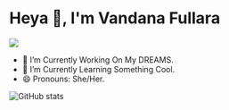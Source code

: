 # Heya 👋, I'm Vandana Fullara
![](https://arturssmirnovs.github.io/github-profile-readme-generator/images/banner.png)


- 🔭 I’m Currently Working On My DREAMS. 
- 🌱 I’m Currently Learning Something Cool. 
- 😄 Pronouns: She/Her. 
  

![GitHub stats](https://github-readme-stats.vercel.app/api?username=vandana3fullara&show_icons=true)  
